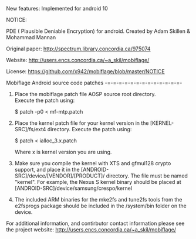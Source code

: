 New features:
Implemented for android 10

NOTICE:

PDE ( Plausible Deniable Encryption) for android. Created by Adam Skillen &amp; Mohammad Mannan

Original paper: http://spectrum.library.concordia.ca/975074

Website: http://users.encs.concordia.ca/~a_skil/mobiflage/

License: https://github.com/x942/mobiflage/blob/master/NOTICE


Mobiflage
Android source code patches
-=-=-=-=-=-=-=-=-=-=-=-=-=-


1. Place the mobiflage patch file AOSP source root directory.  
   Execute the patch using:
      
      $ patch -p0 < mf-mtp.patch
 
2. Place the kernel patch file for your kernel version in the 
   [KERNEL-SRC]/fs/ext4 directory.  Execute the patch using:
      
      $ patch < ialloc_3.x.patch
	
	Where x is kernel version you are using.

3. Make sure you compile the kernel with XTS and gfmul128 crypto support, 
   and place it in the [ANDROID-SRC]/device/[VENDOR]/[PRODUCT]/ directory.
   The file must be named "kernel".  For example, the Nexus S kernel binary 
   should be placed at [ANDROID-SRC]/device/samsung/crespo/kernel
 
4. The included ARM binaries for the mke2fs and tune2fs tools from the e2fsprogs package
   should be included in the /system/bin folder on the device.
 
 For additional information, and contirbutor contact information please see the 
 project website:
 http://users.encs.concordia.ca/~a_skil/mobiflage/
